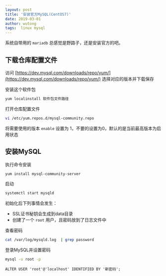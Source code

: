 ```yaml
---
layout: post
title: '安装官方MySQL(CentOS7)'
date: 2019-03-01
author: wutong
tags:  linux mysql
---
```


系统自带用的 `mariadb` 总感觉是野路子，还是安装官方的吧。

## 下载仓库配置文件

访问 [https://dev.mysql.com/downloads/repo/yum/](https://dev.mysql.com/downloads/repo/yum/) 选择对应的版本并下载保存

安装这个软件包

```bash
yum localinstall 软件包文件路径
```

打开仓库配置文件

```bash
vi /etc/yum.repos.d/mysql-community.repo
```

将需要使用的版本 `enable` 设置为 1，不要的设置为0，默认的是当前最高版本为启用状态

## 安装MySQL

执行命令安装

```bash
yum install mysql-community-server
```

启动

```bash
systemctl start mysqld
```

初始化后下列事情会发生：

 - SSL证书秘钥会生成到data目录
 - 创建了一个 `root` 用户，且密码放到了日志文件中
 
查看密码

```bash
cat /var/log/mysqld.log  | grep password
```

登录MySQL并设置密码

```bash
mysql -u root -p
```

```mysql
ALTER USER 'root'@'localhost' IDENTIFIED BY '新密码';
```

